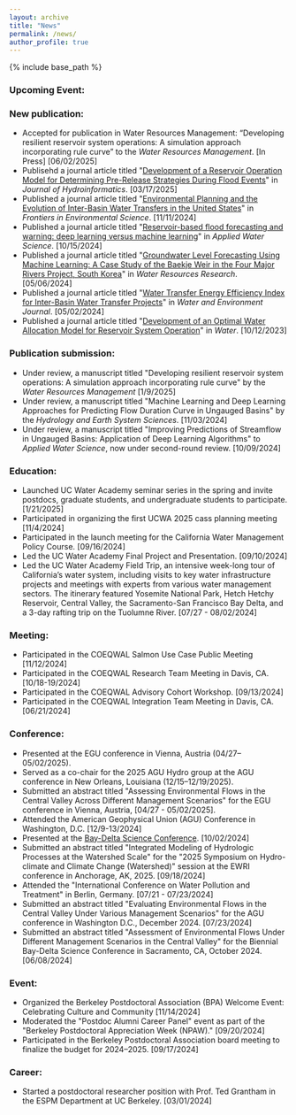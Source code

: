 ```yaml
---
layout: archive
title: "News"
permalink: /news/
author_profile: true
---
```


{% include base_path %}

### Upcoming Event:



### New publication:
* Accepted for publication in Water Resources Management: “Developing resilient reservoir system operations: A simulation approach incorporating rule curve” to the _Water Resources Management_. [In Press] [06/02/2025] 
* Publisehd a journal article titled "[Development of a Reservoir Operation Model for Determining Pre-Release Strategies During Flood Events](https://doi.org/10.2166/hydro.2025.262)" in _Journal of Hydroinformatics_. [03/17/2025]
* Published a journal article titled "[Environmental Planning and the Evolution of Inter-Basin Water Transfers in the United States]( https://doi.org/10.3389/fenvs.2024.1489917)" in _Frontiers in Environmental Science_. [11/11/2024]
* Published a journal article titled "[Reservoir-based flood forecasting and warning: deep learning versus machine learning](https://doi.org/10.1007/s13201-024-02298-w)" in _Applied Water Science_. [10/15/2024]
* Published a journal article titled "[Groundwater Level Forecasting Using Machine Learning: A Case Study of the Baekje Weir in the Four Major Rivers Project, South Korea](https://doi.org/10.1029/2022WR032779)" in _Water Resources Research_. [05/06/2024]
* Published a journal article titled "[Water Transfer Energy Efficiency Index for Inter-Basin Water Transfer Projects](https://doi.org/10.1111/wej.12929)" in _Water and Environment Journal_. [05/02/2024]
* Published a journal article titled "[Development of an Optimal Water Allocation Model for Reservoir System Operation](https://doi.org/10.3390/w15203555)" in _Water_. [10/12/2023]

### Publication submission:
* Under review, a manuscript titled "Developing resilient reservoir system operations: A simulation approach incorporating rule curve" by the _Water Resources Management_ [1/9/2025]
* Under review, a manuscript titled "Machine Learning and Deep Learning Approaches for Predicting Flow Duration Curve in Ungauged Basins" by the _Hydrology and Earth System Sciences_. [11/03/2024]
* Under review, a manuscript titled "Improving Predictions of Streamflow in Ungauged Basins: Application of Deep Learning Algorithms" to _Applied Water Science_, now under second-round review. [10/09/2024]

### Education:
* Launched UC Water Academy seminar series in the spring and invite postdocs, graduate students, and undergraduate students to participate. [1/21/2025]
* Participated in organizing the first UCWA 2025 cass planning meeting [11/4/2024]
* Participated in the launch meeting for the California Water Management Policy Course. [09/16/2024]
* Led the UC Water Academy Final Project and Presentation. [09/10/2024]
* Led the UC Water Academy Field Trip, an intensive week-long tour of California’s water system, including visits to key water infrastructure projects and meetings with experts from various water management sectors. The itinerary featured Yosemite National Park, Hetch Hetchy Reservoir, Central Valley, the Sacramento-San Francisco Bay Delta, and a 3-day rafting trip on the Tuolumne River. [07/27 - 08/02/2024]

### Meeting:
* Participated in the COEQWAL Salmon Use Case Public Meeting [11/12/2024]
* Participated in the COEQWAL Research Team Meeting in Davis, CA. [10/18-19/2024]
* Participated in the COEQWAL Advisory Cohort Workshop. [09/13/2024]
* Participated in the COEQWAL Integration Team Meeting in Davis, CA. [06/21/2024]

### Conference:
* Presented at the EGU conference in Vienna, Austria (04/27–05/02/2025).
* Served as a co-chair for the 2025 AGU Hydro group at the AGU conference in New Orleans, Louisiana (12/15–12/19/2025).
* Submitted an abstract titled "Assessing Environmental Flows in the Central Valley Across Different Management Scenarios" for the EGU conference in Vienna, Austria, [04/27 - 05/02/2025]. 
* Attended the American Geophysical Union (AGU) Conference in Washington, D.C. [12/9-13/2024]
* Presented at the [Bay-Delta Science Conference](https://www.baydeltascienceconference.com/_files/ugd/8ee68f_2031bd461ef342419eb6aea618286449.pdf). [10/02/2024]
* Submitted an abstract titled "Integrated Modeling of Hydrologic Processes at the Watershed Scale" for the "2025 Symposium on Hydro-climate and Climate Change (Watershed)" session at the EWRI conference in Anchorage, AK, 2025. [09/18/2024]
* Attended the "International Conference on Water Pollution and Treatment" in Berlin, Germany. [07/21 - 07/23/2024]
* Submitted an abstract titled "Evaluating Environmental Flows in the Central Valley Under Various Management Scenarios" for the AGU conference in Washington D.C., December 2024. [07/23/2024]
* Submitted an abstract titled "Assessment of Environmental Flows Under Different Management Scenarios in the Central Valley" for the Biennial Bay-Delta Science Conference in Sacramento, CA, October 2024. [06/08/2024]

### Event:
* Organized the Berkeley Postdoctoral Association (BPA) Welcome Event: Celebrating Culture and Community [11/14/2024]
* Moderated the "Postdoc Alumni Career Panel" event as part of the "Berkeley Postdoctoral Appreciation Week (NPAW)." [09/20/2024]
* Participated in the Berkeley Postdoctoral Association board meeting to finalize the budget for 2024–2025. [09/17/2024]

### Career:
* Started a postdoctoral researcher position with Prof. Ted Grantham in the ESPM Department at UC Berkeley. [03/01/2024]
